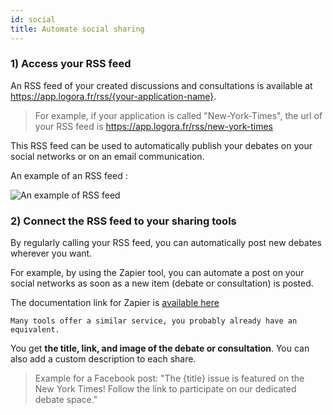 ```yaml
---
id: social
title: Automate social sharing
---
```


### 1) Access your RSS feed

An RSS feed of your created discussions and consultations is available at https://app.logora.fr/rss/{your-application-name}. 

> For example, if your application is called "New-York-Times", the url of your RSS feed is https://app.logora.fr/rss/new-york-times

This RSS feed can be used to automatically publish your debates on your social networks or on an email communication. 

An example of an RSS feed :

![An example of RSS feed](/img/rss.png)


### 2) Connect the RSS feed to your sharing tools

By regularly calling your RSS feed, you can automatically post new debates wherever you want. 

For example, by using the Zapier tool, you can automate a post on your social networks as soon as a new item (debate or consultation) is posted. 

The documentation link for Zapier is [available here](https://zapier.com/apps/facebook-pages/integrations/rss/39/post-new-rss-items-to-a-facebook-page)

`Many tools offer a similar service, you probably already have an equivalent.`

You get **the title, link, and image of the debate or consultation**. 
You can also add a custom description to each share. 

> Example for a Facebook post: "The {title} issue is featured on the New York Times! Follow the link to participate on our dedicated debate space."
